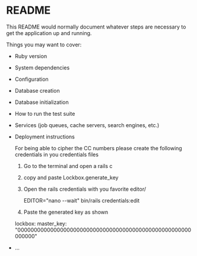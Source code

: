 # README

This README would normally document whatever steps are necessary to get the
application up and running.

Things you may want to cover:

* Ruby version

* System dependencies

* Configuration

* Database creation

* Database initialization

* How to run the test suite

* Services (job queues, cache servers, search engines, etc.)

* Deployment instructions

  For being able to cipher the CC numbers please create the following
  credentials in you credentials files

  1. Go to the terminal and open a rails c
  2. copy and paste Lockbox.generate_key
  3. Open the rails credentials with you favorite editor/

      EDITOR="nano --wait" bin/rails credentials:edit

  4. Paste the generated key as shown

    lockbox:
      master_key: "00000000000000000000000000000000000000000000000000000000000"

* ...
